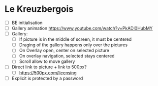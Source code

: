 # Le Kreuzbergois

- [ ] BE initialisation
- [ ] Gallery animation https://www.youtube.com/watch?v=PkADl0HubMY
- [ ] Gallery:
  - [ ] If picture is in the middle of screen, it must be centered
  - [ ] Draging of the gallery happens only over the pictures
  - [ ] On Overlay open, center on selected picture
  - [ ] On overlay navigation, selected stays centered
  - [ ] Scroll allow to move gallery
- [ ] Direct link to picture + link to 500px?
  - [ ] https://500px.com/licensing
- [ ] Explicit is protected by a password
